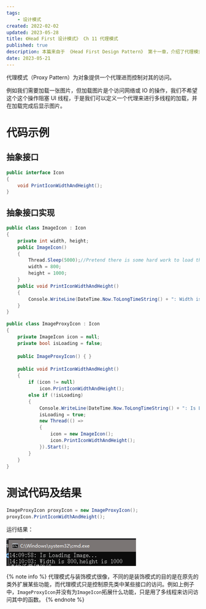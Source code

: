 ```yaml
---
tags:
    - 设计模式
created: 2022-02-02
updated: 2023-05-28
title: 《Head First 设计模式》 Ch 11 代理模式
published: true
description: 本篇来自于 《Head First Design Pattern》 第十一章，介绍了代理模式的定义及运用。
date: 2023-05-21
---
```


代理模式（Proxy Pattern）为对象提供一个代理进而控制对其的访问。

例如我们需要加载一张图片，但加载图片是个访问网络或 IO 的操作，我们不希望这个这个操作阻塞 UI 线程，于是我们可以定义一个代理来进行多线程的加载，并在加载完成后显示图片。

# 代码示例

## 抽象接口

```cs 图片接口
public interface Icon
{
    void PrintIconWidthAndHeight();
}
```

## 抽象接口实现

```cs 真实图片类
public class ImageIcon : Icon
{
    private int width, height;
    public ImageIcon()
    {
        Thread.Sleep(5000);//Pretend there is some hard work to load the image
        width = 800;
        height = 1000;
    }
    public void PrintIconWidthAndHeight()
    {
        Console.WriteLine(DateTime.Now.ToLongTimeString() + ": Width is " + width + ",height is " + height);
    }
}
```

```cs 代理图片类
public class ImageProxyIcon : Icon
{
    private ImageIcon icon = null;
    private bool isLoading = false;

    public ImageProxyIcon() { }

    public void PrintIconWidthAndHeight()
    {
        if (icon != null)
            icon.PrintIconWidthAndHeight();
        else if (!isLoading)
        {
            Console.WriteLine(DateTime.Now.ToLongTimeString() + ": Is Loading Image...");
            isLoading = true;
            new Thread(() =>
            {
                icon = new ImageIcon();
                icon.PrintIconWidthAndHeight();
            }).Start();
        }
    }
}
```

# 测试代码及结果

```cs 测试代码
ImageProxyIcon proxyIcon = new ImageProxyIcon();
proxyIcon.PrintIconWidthAndHeight();
```

运行结果：

![代理模式运行结果](/ch_11_the_proxy_pattern/2019-02-07-14-10-11.png)

{% note info %}
代理模式与装饰模式很像，不同的是装饰模式的目的是在原先的类外扩展某些功能，而代理模式只是控制原先类中某些接口的访问。例如上例子中，`ImageProxyIcon`并没有为`ImageIcon`拓展什么功能，只是用了多线程来访问访问其中的函数。
{% endnote %}
